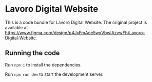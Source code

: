 
  # Lavoro Digital Website

  This is a code bundle for Lavoro Digital Website. The original project is available at https://www.figma.com/design/p4JxFmAce5wxVbwIAzvwFh/Lavoro-Digital-Website.

  ## Running the code

  Run `npm i` to install the dependencies.

  Run `npm run dev` to start the development server.
  
